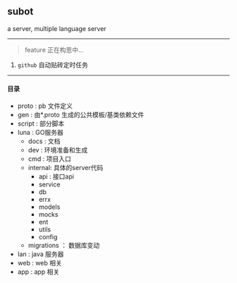 ## subot
a server, multiple language server

---
> feature 正在构思中...

1. `github` 自动贴砖定时任务




---
#### 目录
- proto     : pb 文件定义
- gen       : 由*.proto 生成的公共模板/基类依赖文件
- script    : 部分脚本
- luna      : GO服务器
  - docs    : 文档
  - dev     : 环境准备和生成
  - cmd     : 项目入口
  - internal: 具体的server代码
    - api   : 接口api
    - service
    - db
    - errx
    - models
    - mocks
    - ent
    - utils
    - config
  - migrations ： 数据库变动 
- lan  : java 服务器
- web  : web 相关
- app  : app 相关
